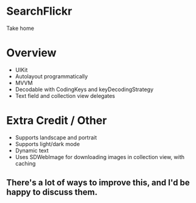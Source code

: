 # SearchFlickr
Take home

# Overview 
- UIKit
- Autolayout programmatically
- MVVM
- Decodable with CodingKeys and keyDecodingStrategy
- Text field and collection view delegates

# Extra Credit / Other
- Supports landscape and portrait
- Supports light/dark mode
- Dynamic text
- Uses SDWebImage for downloading images in collection view, with caching

## There's a lot of ways to improve this, and I'd be happy to discuss them.
